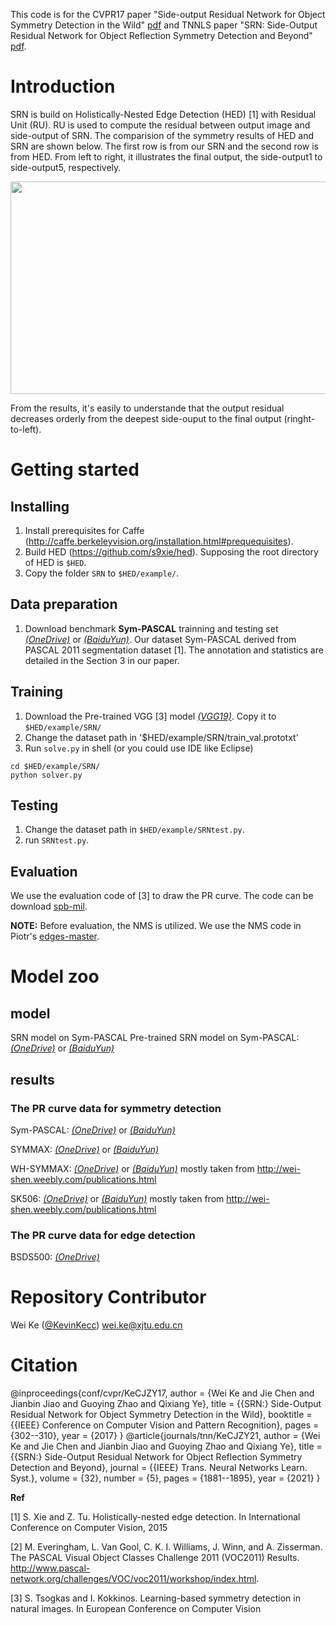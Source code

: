 This code is for the CVPR17 paper "Side-output Residual Network for Object Symmetry Detection in the Wild" [pdf](https://openaccess.thecvf.com/content_cvpr_2017/papers/Ke_SRN_Side-output_Residual_CVPR_2017_paper.pdf) and TNNLS paper "SRN: Side-Output Residual Network for Object Reflection Symmetry Detection and Beyond" [pdf](https://ieeexplore.ieee.org/document/9103933).

# Introduction

SRN is build on Holistically-Nested Edge Detection (HED) [1] with Residual Unit (RU). RU is used to compute the residual between output image and side-output of SRN. The comparision of the symmetry results of HED and SRN are shown below. The first row is from our SRN and the second row is from HED. From left to right, it illustrates the final output, the side-output1 to side-output5, respectively. 

<img src="https://snz04pap002files.storage.live.com/y4m3nM4Dl0DityqC14GZyQ93nO42qIvPIbyXSHPY4ALRtAdy-t6oOSJMqs8XhXVwfgmIqdC9L7ZaUUaR4QVivBcj4eYGyNvPV1uqhZqLYEORYEhLBxXZhLZOigel8jlitnaGjk9RTlWFMcyRQekhRKnbJBTF3lKxyNZzLa20LdeVr4ccvaud45Xnj89H1qACfyK?width=1768&height=978&cropmode=none" width="900" height="340" />

From the results, it's easily to understande that the output residual decreases orderly from the deepest side-ouput to the final output (ringht-to-left). 

# Getting started

## Installing
1. Install prerequisites for Caffe (http://caffe.berkeleyvision.org/installation.html#prequequisites).
1. Build HED (https://github.com/s9xie/hed). Supposing the root directory of HED is `$HED`.
1. Copy the folder `SRN` to `$HED/example/`. 

## Data preparation
1. Download benchmark **Sym-PASCAL** trainning and testing set [*(OneDrive)*](https://1drv.ms/u/s!AtLMd2E51FVrhRydfW0V-u-bLOgv) or [*(BaiduYun)*](http://pan.baidu.com/s/1slO0v73). Our dataset Sym-PASCAL derived from PASCAL 2011 segmentation dataset [1]. The annotation and statistics are detailed in the Section 3 in our paper.

## Training
1. Download the Pre-trained VGG [3] model [*(VGG19)*](https://gist.github.com/ksimonyan/3785162f95cd2d5fee77#file-readme-md). Copy it to `$HED/example/SRN/`
1. Change the dataset path in '$HED/example/SRN/train_val.prototxt'
1. Run `solve.py` in shell (or you could use IDE like Eclipse)
```
cd $HED/example/SRN/
python solver.py
```

## Testing
1. Change the dataset path in `$HED/example/SRNtest.py`.
1. run `SRNtest.py`.

## Evaluation

We use the evaluation code of [3] to draw the PR curve. The code can be download [spb-mil](https://github.com/tsogkas/spb-mil).

**NOTE:** Before evaluation, the NMS is utilized. We use the NMS code in Piotr's [edges-master](https://github.com/pdollar/edges).


# Model zoo

## model
SRN model on Sym-PASCAL
Pre-trained SRN model on Sym-PASCAL: [*(OneDrive)*](https://1drv.ms/u/s!AtLMd2E51FVrhR25fGZTs4NbgRXj) or [*(BaiduYun)*](http://pan.baidu.com/s/1c1Rs1xu)

## results
### The PR curve data for symmetry detection
Sym-PASCAL: [*(OneDrive)*](https://1drv.ms/f/s!AtLMd2E51FVrhSKfoRdUk7lSPqF7) or [*(BaiduYun)*](http://pan.baidu.com/s/1gf5GYS7)

SYMMAX: [*(OneDrive)*](https://1drv.ms/f/s!AtLMd2E51FVrhR8DjbOJtK7YV_tE) or [*(BaiduYun)*](http://pan.baidu.com/s/1i4Rbys9)

WH-SYMMAX: [*(OneDrive)*](https://1drv.ms/f/s!AtLMd2E51FVrhR8DjbOJtK7YV_tE) or [*(BaiduYun)*](http://pan.baidu.com/s/1o7UUUk6) mostly taken from http://wei-shen.weebly.com/publications.html

SK506: [*(OneDrive)*](https://1drv.ms/f/s!AtLMd2E51FVrhR8DjbOJtK7YV_tE) or [*(BaiduYun)*](http://pan.baidu.com/s/1nuMP0hz) mostly taken from http://wei-shen.weebly.com/publications.html

### The PR curve data for edge detection
BSDS500: [*(OneDrive)*](https://1drv.ms/f/s!AtLMd2E51FVrhiMs1PJcfHb48dbZ)


# Repository Contributor
Wei Ke ([@KevinKecc](https://github.com/KevinKecc))
wei.ke@xjtu.edu.cn

# Citation
@inproceedings{conf/cvpr/KeCJZY17,
  author    = {Wei Ke and Jie Chen and Jianbin Jiao and Guoying Zhao and Qixiang Ye},
  title     = {{SRN:} Side-Output Residual Network for Object Symmetry Detection in the Wild},
  booktitle = {{IEEE} Conference on Computer Vision and Pattern Recognition},
  pages     = {302--310},
  year      = {2017}
}
@article{journals/tnn/KeCJZY21,
  author    = {Wei Ke and Jie Chen and Jianbin Jiao and Guoying Zhao and Qixiang Ye},
  title     = {{SRN:} Side-Output Residual Network for Object Reflection Symmetry Detection and Beyond},
  journal   = {{IEEE} Trans. Neural Networks Learn. Syst.},
  volume    = {32},
  number    = {5},
  pages     = {1881--1895},
  year      = {2021}
}


**Ref**

[1]  S. Xie and Z. Tu. Holistically-nested edge detection. In International Conference on Computer Vision, 2015

[2]  M. Everingham, L. Van Gool, C. K. I. Williams, J. Winn, and A. Zisserman. The PASCAL Visual Object Classes Challenge 2011 (VOC2011) Results. http://www.pascal-network.org/challenges/VOC/voc2011/workshop/index.html.

[3]  S. Tsogkas and I. Kokkinos. Learning-based symmetry detection in natural images. In European Conference on Computer Vision
